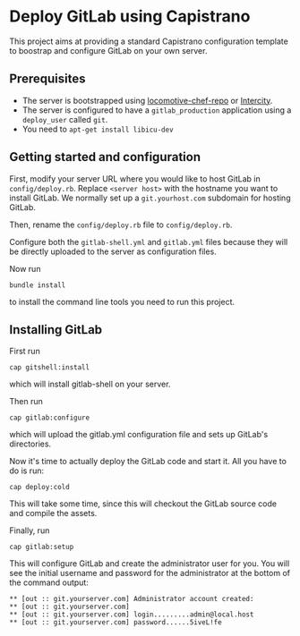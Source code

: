 Deploy GitLab using Capistrano
==============================

This project aims at providing a standard Capistrano configuration template to boostrap and configure GitLab on your own server.

## Prerequisites

* The server is bootstrapped using [locomotive-chef-repo](https://github.com/firmhouse/locomotive-chef-repo) or [Intercity](http://intercityup.com).
* The server is configured to have a `gitlab_production` application using a `deploy_user` called `git`.
* You need to `apt-get install libicu-dev`

## Getting started and configuration

First, modify your server URL where you would like to host GitLab in `config/deploy.rb`. Replace `<server host>` with the hostname you want to install GitLab. We normally set up a `git.yourhost.com` subdomain for hosting GitLab.

Then, rename the `config/deploy.rb` file to `config/deploy.rb`.

Configure both the `gitlab-shell.yml` and `gitlab.yml` files because they will be directly uploaded to the server as configuration files.

Now run

```
bundle install
```

to install the command line tools you need to run this project.

## Installing GitLab

First run

```
cap gitshell:install
```

which will install gitlab-shell on your server.

Then run

```
cap gitlab:configure
```

which will upload the gitlab.yml configuration file and sets up GitLab's directories.

Now it's time to actually deploy the GitLab code and start it. All you have to do is run:

```
cap deploy:cold
```

This will take some time, since this will checkout the GitLab source code and compile the assets.

Finally, run

```
cap gitlab:setup
```

This will configure GitLab and create the administrator user for you. You will see the initial username and password for the administrator at the bottom of the command output:

```
** [out :: git.yourserver.com] Administrator account created:
** [out :: git.yourserver.com]
** [out :: git.yourserver.com] login.........admin@local.host
** [out :: git.yourserver.com] password......5iveL!fe
```
